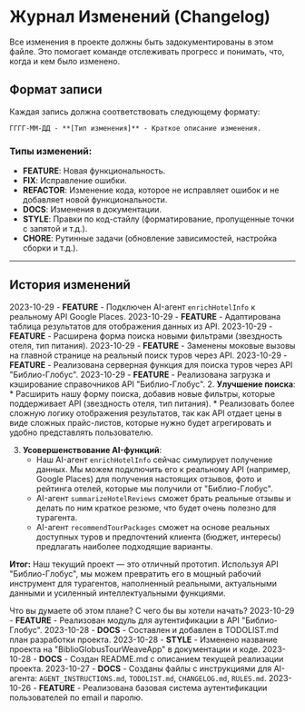# Журнал Изменений (Changelog)

Все изменения в проекте должны быть задокументированы в этом файле. Это помогает команде отслеживать прогресс и понимать, что, когда и кем было изменено.

## Формат записи

Каждая запись должна соответствовать следующему формату:

`ГГГГ-ММ-ДД - **[Тип изменения]** - Краткое описание изменения.`

### Типы изменений:

*   **FEATURE**: Новая функциональность.
*   **FIX**: Исправление ошибки.
*   **REFACTOR**: Изменение кода, которое не исправляет ошибок и не добавляет новой функциональности.
*   **DOCS**: Изменения в документации.
*   **STYLE**: Правки по код-стайлу (форматирование, пропущенные точки с запятой и т.д.).
*   **CHORE**: Рутинные задачи (обновление зависимостей, настройка сборки и т.д.).

---

## История изменений

2023-10-29 - **FEATURE** - Подключен AI-агент `enrichHotelInfo` к реальному API Google Places.
2023-10-29 - **FEATURE** - Адаптирована таблица результатов для отображения данных из API.
2023-10-29 - **FEATURE** - Расширена форма поиска новыми фильтрами (звездность отеля, тип питания).
2023-10-29 - **FEATURE** - Заменены моковые вызовы на главной странице на реальный поиск туров через API.
2023-10-29 - **FEATURE** - Реализована серверная функция для поиска туров через API "Библио-Глобус".
2023-10-29 - **FEATURE** - Реализована загрузка и кэширование справочников API "Библио-Глобус".
2.  **Улучшение поиска**:
    *   Расширить нашу форму поиска, добавив новые фильтры, которые поддерживает API (звездность отеля, тип питания).
    *   Реализовать более сложную логику отображения результатов, так как API отдает цены в виде сложных прайс-листов, которые нужно будет агрегировать и удобно представлять пользователю.

3.  **Усовершенствование AI-функций**:
    *   Наш AI-агент `enrichHotelInfo` сейчас симулирует получение данных. Мы можем подключить его к реальному API (например, Google Places) для получения настоящих отзывов, фото и рейтинга отелей, которые мы получили от "Библио-Глобус".
    *   AI-агент `summarizeHotelReviews` сможет брать реальные отзывы и делать по ним краткое резюме, что будет очень полезно для турагента.
    *   AI-агент `recommendTourPackages` сможет на основе реальных доступных туров и предпочтений клиента (бюджет, интересы) предлагать наиболее подходящие варианты.

**Итог:** Наш текущий проект — это отличный прототип. Используя API "Библио-Глобус", мы можем превратить его в мощный рабочий инструмент для турагентов, наполненный реальными, актуальными данными и усиленный интеллектуальными функциями.

Что вы думаете об этом плане? С чего бы вы хотели начать?
2023-10-29 - **FEATURE** - Реализован модуль для аутентификации в API "Библио-Глобус".
2023-10-28 - **DOCS** - Составлен и добавлен в TODOLIST.md план разработки проекта.
2023-10-28 - **STYLE** - Изменено название проекта на "BiblioGlobusTourWeaveApp" в документации и коде.
2023-10-28 - **DOCS** - Создан README.md с описанием текущей реализации проекта.
2023-10-27 - **DOCS** - Созданы файлы с инструкциями для AI-агента: `AGENT_INSTRUCTIONS.md`, `TODOLIST.md`, `CHANGELOG.md`, `RULES.md`.
2023-10-26 - **FEATURE** - Реализована базовая система аутентификации пользователей по email и паролю.
